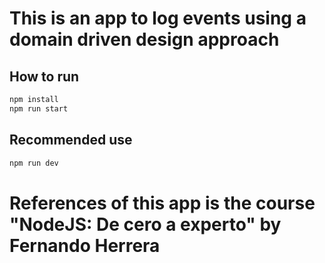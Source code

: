 # This is an app to log events using a domain driven design approach

## How to run

```bash
npm install
npm run start
```
## Recommended use  

```bash
npm run dev
```
# References of this app is the course "NodeJS: De cero a experto" by Fernando Herrera
